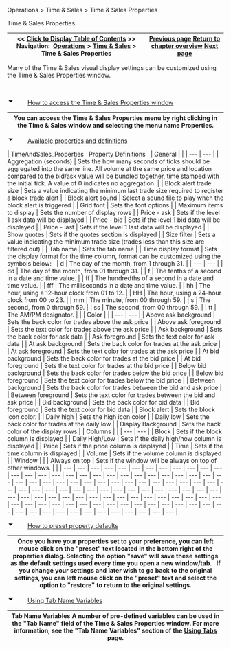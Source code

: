 ﻿


Operations \> Time \& Sales \> Time \& Sales Properties






















Time \& Sales Properties







| \<\< [Click to Display Table of Contents](timeandsales_properties.md) \>\> **Navigation:**     [Operations](operations-1.md) \> [Time \& Sales](time__sales-1.md) \> Time \& Sales Properties | [Previous page](timeandsales_usingthetimeandsaleswindow-1.md) [Return to chapter overview](time__sales-1.md) [Next page](timeandsales_windowlinking-1.md) |
| --- | --- |














Many of the Time \& Sales visual display settings can be customized using the Time \& Sales Properties window.


 


![tog_minus](tog_minus-1.gif)        [How to access the Time \& Sales Properties window](javascript:HMToggle('toggle','HowToAccessTheTimeSalesPropertiesWindow','HowToAccessTheTimeSalesPropertiesWindow_ICON'))




| You can access the Time \& Sales Properties menu by right clicking in the Time \& Sales window and selecting the menu name Properties. |
| --- |



![tog_minus](tog_minus-1.gif)        [Available properties and definitions](javascript:HMToggle('toggle','AvailablePropertiesAndDefinitions','AvailablePropertiesAndDefinitions_ICON'))




| TimeAndSales_Properties   Property Definitions     | General |  | | --- | --- | | Aggregation (seconds) | Sets the how many seconds of ticks should be aggregated into the same line. All volume at the same price and location compared to the bid/ask value will be bundled together, time stamped with the initial tick. A value of 0 indicates no aggregation. | | Block alert trade size | Sets a value indicating the minimum last trade size required to register a block trade alert | | Block alert sound | Select a sound file to play when the block alert is triggered | | Grid font | Sets the font options | | Maximum items to display | Sets the number of display rows | | Price \- ask | Sets if the level 1 ask data will be displayed | | Price \- bid | Sets if the level 1 bid data will be displayed | | Price \- last | Sets if the level 1 last data will be displayed | | Show quotes | Sets if the quotes section is displayed | | Size filter | Sets a value indicating the minimum trade size (trades less than this size are filtered out) | | Tab name | Sets the tab name | | Time display format | Sets the display format for the time column, format can be customized using the symbols below:     | d | The day of the month, from 1 through 31\. | | --- | --- | | dd | The day of the month, from 01 through 31\. | | f | The tenths of a second in a date and time value. | | ff | The hundredths of a second in a date and time value. | | fff | The milliseconds in a date and time value. | | hh | The hour, using a 12\-hour clock from 01 to 12\. | | HH | The hour, using a 24\-hour clock from 00 to 23\. | | mm | The minute, from 00 through 59\. | | s | The second, from 0 through 59\. | | ss | The second, from 00 through 59\. | | tt | The AM/PM designator. | |      | Color |  | | --- | --- | | Above ask background | Sets the back color for trades above the ask price | | Above ask foreground | Sets the text color for trades above the ask price | | Ask background | Sets the back color for ask data | | Ask foreground | Sets the text color for ask data | | At ask background | Sets the back color for trades at the ask price | | At ask foreground | Sets the text color for trades at the ask price | | At bid background | Sets the back color for trades at the bid price | | At bid foreground | Sets the text color for trades at the bid price | | Below bid background | Sets the back color for trades below the bid price | | Below bid foreground | Sets the text color for trades below the bid price | | Between background | Sets the back color for trades between the bid and ask price | | Between foreground | Sets the text color for trades between the bid and ask price | | Bid background | Sets the back color for bid data | | Bid foreground | Sets the text color for bid data | | Block alert | Sets the block icon color. | | Daily high | Sets the high icon color | | Daily low | Sets the back color for trades at the daily low | | Display Background | Sets the back color of the display rows |      | Columns |  | | --- | --- | | Block | Sets if the block column is displayed | | Daily High/Low | Sets if the daily high/how column is displayed | | Price | Sets if the price column is displayed | | Time | Sets if the time column is displayed | | Volume | Sets if the volume column is displayed | | Window |  | | Always on top | Sets if the window will be always on top of other windows. | |
| --- | --- | --- | --- | --- | --- | --- | --- | --- | --- | --- | --- | --- | --- | --- | --- | --- | --- | --- | --- | --- | --- | --- | --- | --- | --- | --- | --- | --- | --- | --- | --- | --- | --- | --- | --- | --- | --- | --- | --- | --- | --- | --- | --- | --- | --- | --- | --- | --- | --- | --- | --- | --- | --- | --- | --- | --- | --- | --- | --- | --- | --- | --- | --- | --- | --- | --- | --- | --- | --- | --- | --- | --- | --- | --- | --- | --- | --- | --- | --- | --- | --- | --- | --- | --- | --- | --- | --- | --- | --- | --- | --- | --- | --- | --- | --- | --- | --- | --- | --- | --- | --- | --- |



![tog_minus](tog_minus-1.gif)        [How to preset property defaults](javascript:HMToggle('toggle','HowToPresetPropertyDefaults','HowToPresetPropertyDefaults_ICON'))




| Once you have your properties set to your preference, you can left mouse click on the "preset" text located in the bottom right of the properties dialog. Selecting the option "save" will save these settings as the default settings used every time you open a new window/tab.   If you change your settings and later wish to go back to the original settings, you can left mouse click on the "preset" text and select the option to "restore" to return to the original settings. |
| --- |



![tog_minus](tog_minus-1.gif)        [Using Tab Name Variables](javascript:HMToggle('toggle','UsingTabNameVariables','UsingTabNameVariables_ICON'))




| Tab Name Variables A number of pre\-defined variables can be used in the "Tab Name" field of the TIme \& Sales Properties window. For more information, see the "Tab Name Variables" section of the [Using Tabs](using_tabs-1.md) page. |
| --- |










